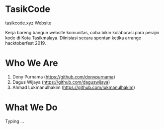 # TasikCode
tasikcode.xyz Website

Kerja bareng bangun website komunitas, coba bikin kolaborasi para perajin kode di Kota Tasikmalaya. Diinisiasi secara spontan  ketika arrange hacktoberfest 2019.

# Who We Are

1. Dony Purnama (https://github.com/donypurnama)
2. Dagus Wijaya (https://github.com/daguswijaya)
3. Ahmad Lukmanulhakim (https://github.com/lukmanulhakim)

# What We Do

Typing ...
